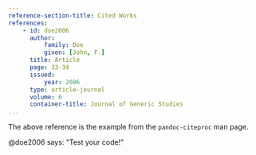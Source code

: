 ```yaml
---
reference-section-title: Cited Works
references:
    - id: doe2006
      author:
          family: Doe
          given: [John, F.]
      title: Article
      page: 33-34
      issued:
          year: 2006
      type: article-journal
      volume: 6
      container-title: Journal of Generic Studies
...
```


The above reference is the example from the `pandoc-citeproc` man page.

@doe2006 says: "Test your code!"
